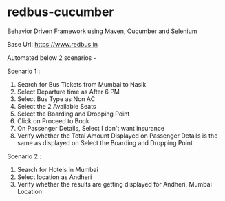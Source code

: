 # redbus-cucumber
Behavior Driven Framework using Maven, Cucumber and Selenium

Base Url: https://www.redbus.in

Automated below 2 scenarios -

Scenario 1 :
1. Search for Bus Tickets from Mumbai to Nasik
2. Select Departure time as After 6 PM
3. Select Bus Type as Non AC 
4. Select the 2 Available Seats
5. Select the Boarding and Dropping Point
6. Click on Proceed to Book
7. On Passenger Details, Select I don't want insurance
5. Verify whether the Total Amount Displayed on Passenger Details is the same as displayed on Select the Boarding and Dropping Point

Scenario 2 :
1. Search for Hotels in Mumbai
2. Select location as Andheri
3. Verify whether the results are getting displayed for Andheri, Mumbai Location

